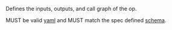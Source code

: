Defines the inputs, outputs, and call graph of the op. 

MUST be valid [yaml](http://www.yaml.org/spec/1.2/spec.html)
and MUST match the spec defined [schema](schema/README.md).
